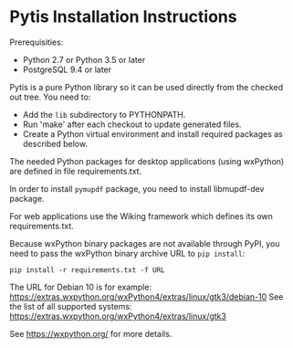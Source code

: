 Pytis Installation Instructions
===============================

Prerequisities:

  * Python 2.7 or Python 3.5 or later
  * PostgreSQL 9.4 or later

Pytis is a pure Python library so it can be used directly from the checked out
tree.  You need to:

  * Add the `lib` subdirectory to PYTHONPATH.
  * Run 'make' after each checkout to update generated files.
  * Create a Python virtual environment and install required packages as
    described below.

The needed Python packages for desktop applications (using wxPython) are
defined in file requirements.txt.

In order to install `pymupdf` package, you need to install libmupdf-dev
package.

For web applications use the Wiking framework which defines its own
requirements.txt.

Because wxPython binary packages are not available through PyPI, you need to
pass the wxPython binary archive URL to `pip install`:

```
pip install -r requirements.txt -f URL
```
The URL for Debian 10 is for example:
  https://extras.wxpython.org/wxPython4/extras/linux/gtk3/debian-10
See the list of all supported systems:
  https://extras.wxpython.org/wxPython4/extras/linux/gtk3

See https://wxpython.org/ for more details.
